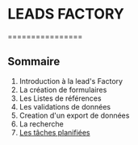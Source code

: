 # LEADS FACTORY
================

## Sommaire

1. Introduction à la lead's Factory
2. La création de formulaires
3. Les Listes de références
3. Les validations de données
4. Creation d'un export de données
2. La recherche
3. [Les tâches planifiées](cronjobs.md "Description des cronjobs, facultatif")